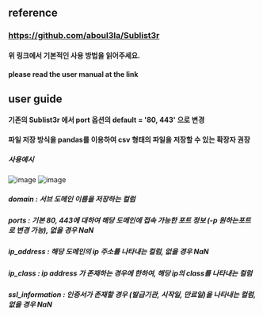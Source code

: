 ## reference
### https://github.com/aboul3la/Sublist3r
#### 위 링크에서 기본적인 사용 방법을 읽어주세요.
#### please read the user manual at the link


## user guide
#### 기존의 Sublist3r 에서 port 옵션의 default = '80, 443' 으로 변경
#### 파일 저장 방식을 pandas를 이용하여 csv 형태의 파일을 저장할 수 있는 확장자 권장
##### 사용예시
![image](https://user-images.githubusercontent.com/34308156/113734551-6432a180-9736-11eb-8bdb-40e1720241d9.png)
![image](https://user-images.githubusercontent.com/34308156/113735381-2aae6600-9737-11eb-956d-7ce0687ee90d.png)
##### domain : 서브 도메인 이름을 저장하는 컬럼
##### ports : 기본 80, 443에 대하여 해당 도메인에 접속 가능한 포트 정보 (-p 원하는포트 로 변경 가능), 없을 경우 NaN
##### ip_address : 해당 도메인의 ip 주소를 나타내는 컬럼, 없을 경우 NaN
##### ip_class : ip address 가 존재하는 경우에 한하여, 해당 ip의 class를 나타내는 컬럼
##### ssl_information : 인증서가 존재할 경우 (발급기관, 시작일, 만료일)을 나타내는 컬럼, 없을 경우 NaN 
